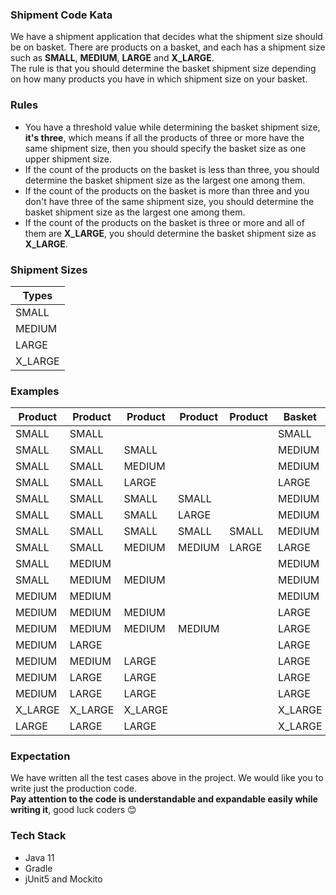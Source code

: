 ### Shipment Code Kata

We have a shipment application that decides what the shipment size should be on basket. There are products on a basket, and each has a shipment size such as **SMALL**, **MEDIUM**, **LARGE** and **X_LARGE**.\
The rule is that you should determine the basket shipment size depending on how many products you have in which shipment size on your basket.

### Rules
* You have a threshold value while determining the basket shipment size, **it's three**, which means if all the products of three or more have the same shipment size, then you should specify the basket size as one upper shipment size.
* If the count of the products on the basket is less than three, you should determine the basket shipment size as the largest one among them.
* If the count of the products on the basket is more than three and you don't have three of the same shipment size, you should determine the basket shipment size as the largest one among them.
* If the count of the products on the basket is three or more and all of them are **X_LARGE**, you should determine the basket shipment size as **X_LARGE**.

### Shipment Sizes
| Types |
| ---------- |
| SMALL      |
| MEDIUM     |
| LARGE      |
| X_LARGE    |

### Examples
| Product | Product | Product | Product | Product | Basket |
| ------- | ------- | ------- | ------- | ------- | ------ |
| SMALL   | SMALL   |         |         |         | SMALL  |
| SMALL   | SMALL   | SMALL   |         |         | MEDIUM |
| SMALL   | SMALL   | MEDIUM  |         |         | MEDIUM |
| SMALL   | SMALL   | LARGE   |         |         | LARGE  |
| SMALL   | SMALL   | SMALL   | SMALL   |         | MEDIUM |
| SMALL   | SMALL   | SMALL   | LARGE   |         | MEDIUM |
| SMALL   | SMALL   | SMALL   | SMALL   | SMALL   | MEDIUM |
| SMALL   | SMALL   | MEDIUM  | MEDIUM  | LARGE   | LARGE  |
| SMALL   | MEDIUM  |         |         |         | MEDIUM |
| SMALL   | MEDIUM  | MEDIUM  |         |         | MEDIUM |
| MEDIUM  | MEDIUM  |         |         |         | MEDIUM |
| MEDIUM  | MEDIUM  | MEDIUM  |         |         | LARGE  |
| MEDIUM  | MEDIUM  | MEDIUM  | MEDIUM  |         | LARGE  |
| MEDIUM  | LARGE   |         |         |         | LARGE  |
| MEDIUM  | MEDIUM  | LARGE   |         |         | LARGE  |
| MEDIUM  | LARGE   | LARGE   |         |         | LARGE  |
| MEDIUM  | LARGE   | LARGE   |         |         | LARGE  |
| X_LARGE | X_LARGE | X_LARGE |         |         | X_LARGE|
| LARGE   | LARGE   | LARGE   |         |         | X_LARGE|

### Expectation
We have written all the test cases above in the project. We would like you to write just the production code.\
**Pay attention to the code is understandable and expandable easily while writing it**, good luck coders :blush:

### Tech Stack
 * Java 11
 * Gradle
 * jUnit5 and Mockito
